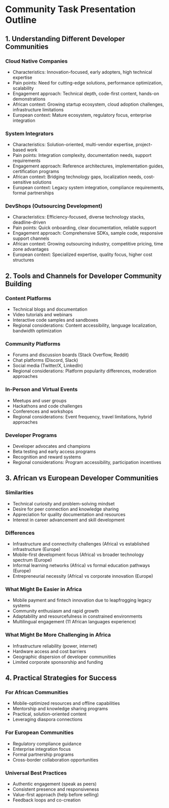 # Community Task Presentation Outline

## 1. Understanding Different Developer Communities

### Cloud Native Companies
- Characteristics: Innovation-focused, early adopters, high technical expertise
- Pain points: Need for cutting-edge solutions, performance optimization, scalability
- Engagement approach: Technical depth, code-first content, hands-on demonstrations
- African context: Growing startup ecosystem, cloud adoption challenges, infrastructure limitations
- European context: Mature ecosystem, regulatory focus, enterprise integration

### System Integrators
- Characteristics: Solution-oriented, multi-vendor expertise, project-based work
- Pain points: Integration complexity, documentation needs, support requirements
- Engagement approach: Reference architectures, implementation guides, certification programs
- African context: Bridging technology gaps, localization needs, cost-sensitive solutions
- European context: Legacy system integration, compliance requirements, formal partnerships

### DevShops (Outsourcing Development)
- Characteristics: Efficiency-focused, diverse technology stacks, deadline-driven
- Pain points: Quick onboarding, clear documentation, reliable support
- Engagement approach: Comprehensive SDKs, sample code, responsive support channels
- African context: Growing outsourcing industry, competitive pricing, time zone advantages
- European context: Specialized expertise, quality focus, higher cost structures

## 2. Tools and Channels for Developer Community Building

### Content Platforms
- Technical blogs and documentation
- Video tutorials and webinars
- Interactive code samples and sandboxes
- Regional considerations: Content accessibility, language localization, bandwidth optimization

### Community Platforms
- Forums and discussion boards (Stack Overflow, Reddit)
- Chat platforms (Discord, Slack)
- Social media (Twitter/X, LinkedIn)
- Regional considerations: Platform popularity differences, moderation approaches

### In-Person and Virtual Events
- Meetups and user groups
- Hackathons and code challenges
- Conferences and workshops
- Regional considerations: Event frequency, travel limitations, hybrid approaches

### Developer Programs
- Developer advocates and champions
- Beta testing and early access programs
- Recognition and reward systems
- Regional considerations: Program accessibility, participation incentives

## 3. African vs European Developer Communities

### Similarities
- Technical curiosity and problem-solving mindset
- Desire for peer connection and knowledge sharing
- Appreciation for quality documentation and resources
- Interest in career advancement and skill development

### Differences
- Infrastructure and connectivity challenges (Africa) vs established infrastructure (Europe)
- Mobile-first development focus (Africa) vs broader technology spectrum (Europe)
- Informal learning networks (Africa) vs formal education pathways (Europe)
- Entrepreneurial necessity (Africa) vs corporate innovation (Europe)

### What Might Be Easier in Africa
- Mobile payment and fintech innovation due to leapfrogging legacy systems
- Community enthusiasm and rapid growth
- Adaptability and resourcefulness in constrained environments
- Multilingual engagement (11 African languages experience)

### What Might Be More Challenging in Africa
- Infrastructure reliability (power, internet)
- Hardware access and cost barriers
- Geographic dispersion of developer communities
- Limited corporate sponsorship and funding

## 4. Practical Strategies for Success

### For African Communities
- Mobile-optimized resources and offline capabilities
- Mentorship and knowledge sharing programs
- Practical, solution-oriented content
- Leveraging diaspora connections

### For European Communities
- Regulatory compliance guidance
- Enterprise integration focus
- Formal partnership programs
- Cross-border collaboration opportunities

### Universal Best Practices
- Authentic engagement (speak as peers)
- Consistent presence and responsiveness
- Value-first approach (help before selling)
- Feedback loops and co-creation
